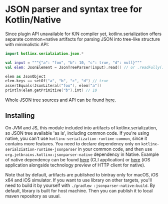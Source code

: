 # JSON parser and syntax tree for Kotlin/Native

Since plugin API unavailable for K/N compiler yet,
kotlinx.serialization offers separate common+native artifacts for parsing JSON into tree-like structure
with minimalistic API:

```kotlin
import kotlinx.serialziation.json.*

val input = """{"a": "foo", "b": 10, "c": true, "d": null}"""
val elem: JsonElement = JsonTreeParser(input).read() // or .readFully() to throw exception if input was not consumed fully

elem as JsonObject
elem.keys == setOf("a", "b", "c", "d") // true
assertEquals(JsonLiteral("foo"), elem["a"])
println(elem.getPrimitive("b").int) // 10
```

Whole JSON tree sources and API can be found [here](common/src/kotlinx/serialization/json/JsonElement.kt#L22).

## Installing

On JVM and JS, this module included into artifacts of kotlinx.serialization, so JSON tree available 'as is', including common code.
If you're using native, you can't use `kotlinx-serialization-runtime-common`, since it contains more features.
You need to declare dependency only on `kotlinx-serialziation-runtime-jsonparser` in your common code, and then use
`org.jetbrains.kotlinx:jsonparser-native` dependency in Native. Example of native dependency can be found [here](../example-native) (CLI application)
or [here](../example-native) (iOS application alongside technology preview of HTTP client for native).
 
Note that by default, artifacts are published to bintray only for macOS, iOS x64 and iOS simulator.
If you want to use library on other targets, you'll need to build it by yourself with `./gradlew :jsonparser-native:build`.
By default, library is built for host machine. Then you can publish it to local maven repository as usual.
